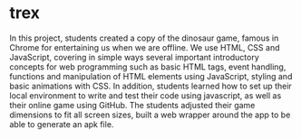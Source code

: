 # trex
In this project, students created a copy of the dinosaur game, famous in Chrome for entertaining us when we are offline. We use HTML, CSS and JavaScript, covering in simple ways several important introductory concepts for web programming such as basic HTML tags, event handling, functions and manipulation of HTML elements using JavaScript, styling and basic animations with CSS.
In addition, students learned how to set up their local environment to write and test their code using javascript, as well as their online game using GitHub.
The students adjusted their game dimensions to fit all screen sizes, built a web wrapper around the app to be able to generate an apk file.
